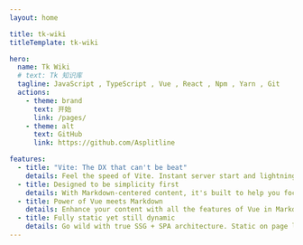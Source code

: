 ```yaml
---
layout: home

title: tk-wiki
titleTemplate: tk-wiki

hero:
  name: Tk Wiki
  # text: Tk 知识库
  tagline: JavaScript , TypeScript , Vue , React , Npm , Yarn , Git
  actions:
    - theme: brand
      text: 开始
      link: /pages/
    - theme: alt
      text: GitHub
      link: https://github.com/Asplitline

features:
  - title: "Vite: The DX that can't be beat"
    details: Feel the speed of Vite. Instant server start and lightning fast HMR that stays fast regardless of the app size.
  - title: Designed to be simplicity first
    details: With Markdown-centered content, it's built to help you focus on writing and deployed with minimum configuration.
  - title: Power of Vue meets Markdown
    details: Enhance your content with all the features of Vue in Markdown, while being able to customize your site with Vue.
  - title: Fully static yet still dynamic
    details: Go wild with true SSG + SPA architecture. Static on page load, but engage users with 100% interactivity from there.
---
```

